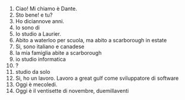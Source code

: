1. Ciao! Mi chiamo è Dante.
2. Sto bene! e tu?
3. Ho diciannove anni.
4. Io sono di
5. Io studio a Laurier.
6. Abito a waterloo per scuola, ma abito a scarborough in estate
7. Si, sono italiano e canadese
8. la mia famiglia abite a scarborough
9. io studio informatica
10. ?
11. studio da solo
12. Si, ho un lavoro. Lavoro a great gulf come sviluppatore di software
13. Oggi è mecoledi.
14. Oggi è il ventisette di novembre, duemillaventi
